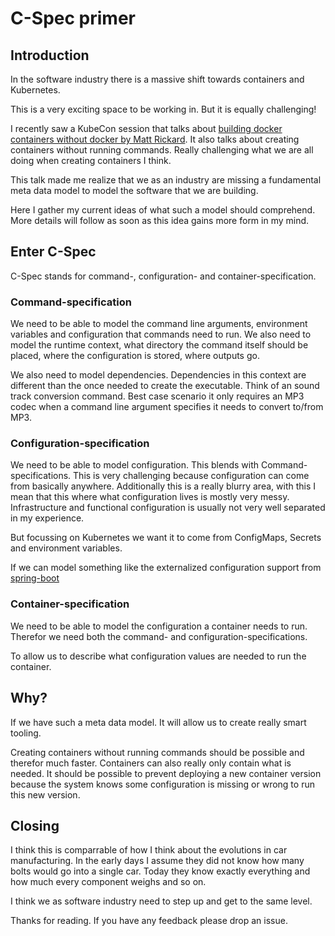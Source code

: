 # C-Spec primer

## Introduction

In the software industry there is a massive shift towards containers and Kubernetes. 

This is a very exciting space to be working in. But it is equally challenging!

I recently saw a KubeCon session that talks about [building docker containers without docker by Matt Rickard](https://youtu.be/qhykcC94ukg). It also talks about creating containers without running commands. Really challenging what we are all doing when creating containers I think.

This talk made me realize that we as an industry are missing a fundamental meta data model to model the software that we are building. 

Here I gather my current ideas of what such a model should comprehend. More details will follow as soon as this idea gains more form in my mind.

## Enter C-Spec

C-Spec stands for command-, configuration- and container-specification.

### Command-specification

We need to be able to model the command line arguments, environment variables and configuration that commands need to run. We also need to model the runtime context, what directory the command itself should be placed, where the configuration is stored, where outputs go. 

We also need to model dependencies. Dependencies in this context are different than the once needed to create the executable. Think of an sound track conversion command. Best case scenario it only requires an MP3 codec when a command line argument specifies it needs to convert to/from MP3.

### Configuration-specification

We need to be able to model configuration. This blends with Command-specifications. This is very challenging because configuration can come from basically anywhere. Additionally this is a really blurry area, with this I mean that this where what configuration lives is mostly very messy. Infrastructure and functional configuration is usually not very well separated in my experience.

But focussing on Kubernetes we want it to come from ConfigMaps, Secrets and environment variables.

If we can model something like the externalized configuration support from [spring-boot](https://docs.spring.io/spring-boot/docs/current/reference/html/boot-features-external-config.html)

### Container-specification

We need to be able to model the configuration a container needs to run. Therefor we need both the command- and configuration-specifications. 

To allow us to describe what configuration values are needed to run the container.

## Why?

If we have such a meta data model. It will allow us to create really smart tooling. 

Creating containers without running commands should be possible and therefor much faster. Containers can also really only contain what is needed.
It should be possible to prevent deploying a new container version because the system knows some configuration is missing or wrong to run this new version.

## Closing

I think this is comparrable of how I think about the evolutions in car manufacturing. In the early days I assume they did not know how many bolts would go into a single car. Today they know exactly everything and how much every component weighs and so on. 

I think we as software industry need to step up and get to the same level.

Thanks for reading. If you have any feedback please drop an issue.
